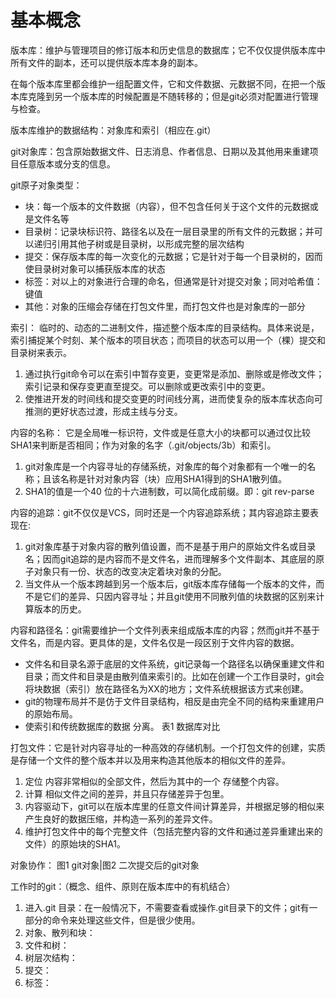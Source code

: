 基本概念
=======================================================

版本库：维护与管理项目的修订版本和历史信息的数据库；它不仅仅提供版本库中所有文件的副本，还可以提供版本库本身的副本。

在每个版本库里都会维护一组配置文件，它和文件数据、元数据不同，在把一个版本库克隆到另一个版本库的时候配置是不随转移的；但是git必须对配置进行管理与检查。

版本库维护的数据结构：对象库和索引（相应在.git）

git对象库：包含原始数据文件、日志消息、作者信息、日期以及其他用来重建项目任意版本或分支的信息。

git原子对象类型：

- 块：每一个版本的文件数据（内容），但不包含任何关于这个文件的元数据或是文件名等
- 目录树：记录块标识符、路径名以及在一层目录里的所有文件的元数据；并可以递归引用其他子树或是目录树，以形成完整的层次结构
- 提交：保存版本库的每一次变化的元数据；它是针对于每一个目录树的，因而使目录树对象可以捕获版本库的状态
- 标签：对以上的对象进行合理的命名，但通常是针对提交对象；同对哈希值：键值
- 其他：对象的压缩会存储在打包文件里，而打包文件也是对象库的一部分

索引：
临时的、动态的二进制文件，描述整个版本库的目录结构。具体来说是，索引捕捉某个时刻、某个版本的项目状态；而项目的状态可以用一个（棵）提交和目录树来表示。

1. 通过执行git命令可以在索引中暂存变更，变更常是添加、删除或是修改文件；索引记录和保存变更直至提交。可以删除或更改索引中的变更。
2. 使推进开发的时间线和提交变更的时间线分离，进而使复杂的版本库状态向可推测的更好状态过渡，形成主线与分支。

内容的名称：
它是全局唯一标识符，文件或是任意大小的块都可以通过仅比较SHA1来判断是否相同；作为对象的名字（.git/objects/3b）和索引。

1. git对象库是一个内容寻址的存储系统，对象库的每个对象都有一个唯一的名称；且该名称是针对对象内容（块）应用SHA1得到的SHA1散列值。
2. SHA1的值是一个40 位的十六进制数，可以简化成前缀。即：git rev-parse

内容的追踪：git不仅仅是VCS，同时还是一个内容追踪系统；其内容追踪主要表现在:

1. git对象库基于对象内容的散列值设置，而不是基于用户的原始文件名或目录名；因而git追踪的是内容而不是文件名，进而理解多个文件副本、其底层的原子对象只有一份、状态的改变决定着块对象的分配。
2. 当文件从一个版本跨越到另一个版本后，git版本库存储每一个版本的文件，而不是它们的差异、只因内容寻址；并且git使用不同散列值的块数据的区别来计算版本的历史。

内容和路径名：git需要维护一个文件列表来组成版本库的内容；然而git并不基于文件名，而是内容。更具体的是，文件名仅是一段区别于文件内容的数据。

- 文件名和目录名源于底层的文件系统，git记录每一个路径名以确保重建文件和目录；而文件和目录是由散列值来索引的。比如在创建一个工作目录时，git会将块数据（索引）放在路径名为XX的地方；文件系统根据该方式来创建。
- git的物理布局并不是仿于文件目录结构，相反是由完全不同的结构来重建用户的原始布局。
- 使索引和传统数据库的数据 分离。
  表1 数据库对比

打包文件：它是针对内容寻址的一种高效的存储机制。一个打包文件的创建，实质是存储一个文件的整个版本并以及用来构造其他版本的相似文件的差异。

1. 定位 内容非常相似的全部文件，然后为其中的一个 存储整个内容。
2. 计算 相似文件之间的差异，并且只存储差异于包里。
3. 内容驱动下，git可以在版本库里的任意文件间计算差异，并根据足够的相似来产生良好的数据压缩，并构造一系列的差异文件。
4. 维护打包文件中的每个完整文件（包括完整内容的文件和通过差异重建出来的文件）的原始块的SHA1。

对象协作：
  图1 git对象|图2 二次提交后的git对象

工作时的git：（概念、组件、原则在版本库中的有机结合）

1. 进入.git 目录：在一般情况下，不需要查看或操作.git目录下的文件；git有一部分的命令来处理这些文件，但是很少使用。
2. 对象、散列和块：
3. 文件和树：
4. 树层次结构：
5. 提交：
6. 标签：
 









